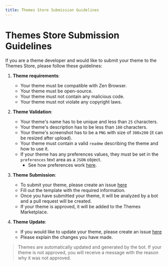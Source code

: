 ```yaml
---
title: Themes Store Submission Guidelines
---
```


# Themes Store Submission Guidelines

If you are a theme developer and would like to submit your theme to the Themes Store, please follow these guidelines:

1. **Theme requirements**:
    - Your theme must be compatible with Zen Browser.
    - Your theme must be open-source.
    - Your theme must not contain any malicious code.
    - Your theme must not violate any copyright laws.

2. **Theme Validation**:
    - Your theme's name has to be unique and less than `25` characters.
    - Your theme's description has to be less than `100` characters.
    - Your theme's screenshot has to be a `PNG` with size of `300x200` (it can be resized after upload).
    - Your theme must contain a valid `readme` describing the theme and how to use it.
    - If your theme has any preferences values, they must be set in the `preferences` text area as a `JSON` object.
      - See how preferences work [here](themes-marketshare/themes-marketplace-preferences.md).

3. **Theme Submission**:
    - To submit your theme, please create an issue [here](https://github.com/zen-browser/theme-store/issues/new?assignees=&labels=new-theme&projects=&template=create-theme.yml&title=%5Bcreate-theme%5D%3A+)
    - Fill out the template with the required information.
    - Once you have submitted your theme, it will be analyzed by a bot and a pull request will be created.
    - If your theme is approved, it will be added to the Themes Marketplace.

4. **Theme Update**:
    - If you would like to update your theme, please create an issue [here](https://github.com/zen-browser/theme-store/issues/new)
    - Please explain the changes you have made.

> Themes are automatically updated and generated by the bot. If your theme is not approved, you will receive a message with the reason why it was not approved.